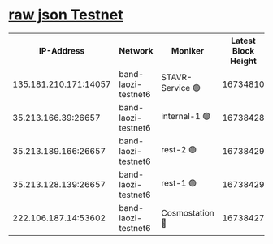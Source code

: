 
[raw json Testnet](https://rpc-check.bandt.stavr.tech/bandt/rpcbandt_result.json)
=

<table><tr><th>IP-Address</th><th>Network</th><th>Moniker</th><th>Latest Block Height</th><th>Earliest Block Height</th><th>Catching Up</th><th>Tx Index</th><th>Voting Power</th><th>Scan Time</th></tr><tr><td>135.181.210.171:14057</td><td>band-laozi-testnet6</td><td>STAVR-Service 🟢</td><td>16734810</td><td>15322501</td><td>False</td><td>on</td><td>0</td><td>2024-03-13T06:02:47.481662385UTC</td></tr><tr><td>35.213.166.39:26657</td><td>band-laozi-testnet6</td><td>internal-1 🟢</td><td>16738428</td><td>16638428</td><td>False</td><td>on</td><td>0</td><td>2024-03-13T06:02:49.653813748UTC</td></tr><tr><td>35.213.189.166:26657</td><td>band-laozi-testnet6</td><td>rest-2 🟢</td><td>16738429</td><td>16638429</td><td>False</td><td>on</td><td>0</td><td>2024-03-13T06:02:51.567541353UTC</td></tr><tr><td>35.213.128.139:26657</td><td>band-laozi-testnet6</td><td>rest-1 🟢</td><td>16738429</td><td>16638429</td><td>False</td><td>on</td><td>0</td><td>2024-03-13T06:02:52.489086391UTC</td></tr><tr><td>222.106.187.14:53602</td><td>band-laozi-testnet6</td><td>Cosmostation 🔴</td><td>16738427</td><td>16668001</td><td>False</td><td>on</td><td>2203686</td><td>2024-03-13T06:02:48.772071418UTC</td></tr></table>
